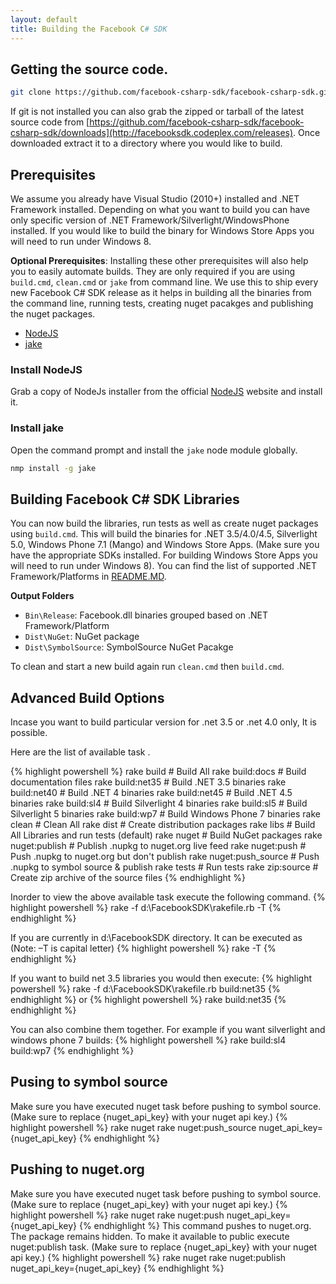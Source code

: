 ```yaml
---
layout: default
title: Building the Facebook C# SDK
---
```


## Getting the source code.

```bash
git clone https://github.com/facebook-csharp-sdk/facebook-csharp-sdk.git
```

If git is not installed you can also grab the zipped or tarball of the latest source code from 
[https://github.com/facebook-csharp-sdk/facebook-csharp-sdk/downloads](http://facebooksdk.codeplex.com/releases).
Once downloaded extract it to a directory where you would like to build.

## Prerequisites

We assume you already have Visual Studio (2010+) installed and .NET Framework installed.
Depending on what you want to build you can have only specific version of .NET Framework/Silverlight/WindowsPhone 
installed. If you would like to build the binary for Windows Store Apps you will need to run under Windows 8.

**Optional Prerequisites**:
Installing these other prerequisites will also help you to easily automate builds. They are only required if you are using `build.cmd`, `clean.cmd`
or `jake` from command line. We use this to ship every new Facebook C# SDK release as it helps in building all the
binaries from the command line, running tests, creating nuget pacakges and publishing the nuget packages.

*    [NodeJS](http://nodejs.org/)
*    [jake](https://github.com/mde/jake)

### Install NodeJS
Grab a copy of NodeJs installer from the official [NodeJS](http://nodejs.org/) website and install it.

### Install jake

Open the command prompt and install the `jake` node module globally.

```bash
nmp install -g jake
```

## Building Facebook C# SDK Libraries
You can now build the libraries, run tests as well as create nuget packages using `build.cmd`.
This will build the binaries for .NET 3.5/4.0/4.5, Silverlight 5.0, Windows Phone 7.1 (Mango)
and Windows Store Apps. (Make sure you have the appropriate SDKs installed. For building 
Windows Store Apps you will need to run under Windows 8).
You can find the list of supported .NET Framework/Platforms in 
[README.MD](https://github.com/facebook-csharp-sdk/facebook-csharp-sdk#supported-platforms).

**Output Folders**
* `Bin\Release`: Facebook.dll binaries grouped based on .NET Framework/Platform
* `Dist\NuGet`: NuGet package
* `Dist\SymbolSource`: SymbolSource NuGet Pacakge

To clean and start a new build again run `clean.cmd` then `build.cmd`.

## Advanced Build Options
Incase you want to build particular version for .net 3.5 or .net 4.0 only, It is possible.

Here are the list of available task . 

{% highlight powershell %}
rake build              # Build All
rake build:docs         # Build documentation files
rake build:net35        # Build .NET 3.5 binaries
rake build:net40        # Build .NET 4 binaries
rake build:net45        # Build .NET 4.5 binaries
rake build:sl4          # Build Silverlight 4 binaries
rake build:sl5          # Build Silverlight 5 binaries
rake build:wp7          # Build Windows Phone 7 binaries
rake clean              # Clean All
rake dist               # Create distribution packages
rake libs               # Build All Libraries and run tests (default)
rake nuget              # Build NuGet packages
rake nuget:publish      # Publish .nupkg to nuget.org live feed
rake nuget:push         # Push .nupkg to nuget.org but don't publish
rake nuget:push_source  # Push .nupkg to symbol source & publish
rake tests              # Run tests
rake zip:source         # Create zip archive of the source files
{% endhighlight %}

Inorder to view the above available task execute the following command.
{% highlight powershell %}
rake -f d:\FacebookSDK\rakefile.rb -T
{% endhighlight %}

If you are currently in d:\FacebookSDK directory. It can be executed as (Note: –T is capital letter)
{% highlight powershell %}
rake -T
{% endhighlight %}

If you want to build net 3.5 libraries you would then execute:
{% highlight powershell %}
rake -f d:\FacebookSDK\rakefile.rb build:net35
{% endhighlight %}
or 
{% highlight powershell %}
rake build:net35
{% endhighlight %}

You can also combine them together. For example if you want silverlight and windows phone 7 builds:
{% highlight powershell %}
rake build:sl4 build:wp7
{% endhighlight %}

## Pusing to symbol source
Make sure you have executed nuget task before pushing to symbol source. (Make sure to replace {nuget_api_key} with your nuget api key.)
{% highlight powershell %}
rake nuget
rake nuget:push_source nuget_api_key={nuget_api_key}
{% endhighlight %}

## Pushing to nuget.org
Make sure you have executed nuget task before pushing to symbol source. (Make sure to replace {nuget_api_key} with your nuget api key.)
{% highlight powershell %}
rake nuget
rake nuget:push nuget_api_key={nuget_api_key}
{% endhighlight %}
This command pushes to nuget.org. The package remains hidden. To make it available to public execute nuget:publish task. (Make sure to replace {nuget_api_key} with your nuget api key.)
{% highlight powershell %}
rake nuget
rake nuget:publish nuget_api_key={nuget_api_key}
{% endhighlight %}
